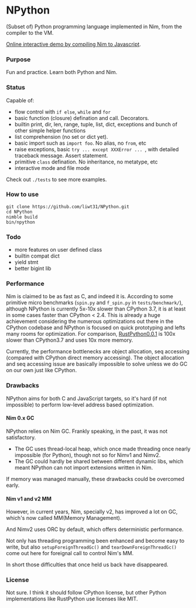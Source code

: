 # NPython

(Subset of) Python programming language implemented in Nim, from the compiler to the VM.

[Online interactive demo by compiling Nim to Javascript](https://liwt31.github.io/NPython-demo/).

### Purpose
Fun and practice. Learn both Python and Nim.


### Status
Capable of:
* flow control with `if else`, `while` and `for`
* basic function (closure) defination and call. Decorators.
* builtin print, dir, len, range, tuple, list, dict, exceptions and bunch of other simple helper functions
* list comprehension (no set or dict yet).
* basic import such as `import foo`. No alias, no `from`, etc
* raise exceptions, basic `try ... except XXXError ... `, with detailed traceback message. Assert statement.
* primitive `class` defination. No inheritance, no metatype, etc
* interactive mode and file mode

Check out `./tests` to see more examples.


### How to use
```
git clone https://github.com/liwt31/NPython.git
cd NPython
nimble build
bin/npython
```

### Todo
* more features on user defined class
* builtin compat dict
* yield stmt
* better bigint lib

### Performance
Nim is claimed to be as fast as C, and indeed it is. According to some primitive micro benchmarks (`spin.py` and `f_spin.py` in `tests/benchmark/`), although NPython is currently 5x-10x slower than CPython 3.7, it is at least in some cases faster than CPython < 2.4. This is already a huge achievement considering the numerous optimizations out there in the CPython codebase and NPython is focused on quick prototyping and lefts many rooms for optimization. For comparison, [RustPython0.0.1](https://github.com/RustPython/RustPython) is 100x slower than CPython3.7 and uses 10x more memory.

Currently, the performance bottlenecks are object allocation, seq accessing (compared with CPython direct memory accessing). The object allocation and seq accessing issue are basically impossible to solve unless we do GC on our own just like CPython. 


### Drawbacks
NPython aims for both C and JavaScript targets, so it's hard (if not impossible) to perform low-level address based optimization.

#### Nim 0.x GC
NPython relies on Nim GC. Frankly speaking, in the past, it was not satisfactory. 
* The GC uses thread-local heap, which once made threading once nearly impossible (for Python), though not so for Nimv1 and Nimv2.
* The GC could hardly be shared between different dynamic libs, which meant NPython can not import extensions written in Nim.

If memory was managed manually, these drawbacks could be overcomed early.

#### Nim v1 and v2 MM
However, in current years, Nim, specially v2, has improved a lot on GC,
which's now called MM(Memory Management).

And Nimv2 uses ORC by default, which offers deterministic performance.

Not only has threading programming been enhanced and become easy to write,
but also `setupForeignThreadGc()` and `tearDownForeignThreadGc()` come out here
for foreignal call to control Nim's MM.

In short those difficulties that once held us back have disappeared.


### License
Not sure. I think it should follow CPython license, but other Python implementations like RustPython use licenses like MIT.
